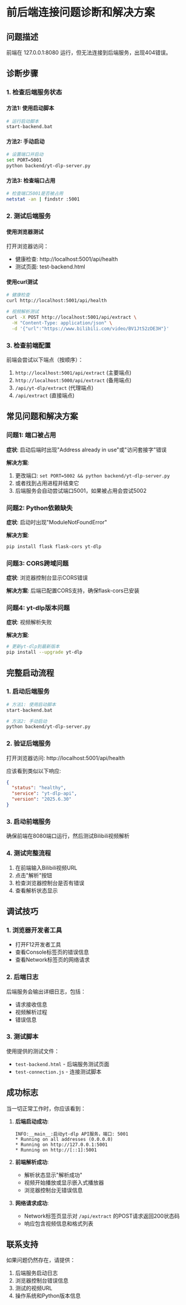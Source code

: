 # 前后端连接问题诊断和解决方案

## 问题描述
前端在 127.0.0.1:8080 运行，但无法连接到后端服务，出现404错误。

## 诊断步骤

### 1. 检查后端服务状态

#### 方法1: 使用启动脚本
```bash
# 运行启动脚本
start-backend.bat
```

#### 方法2: 手动启动
```bash
# 设置端口并启动
set PORT=5001
python backend/yt-dlp-server.py
```

#### 方法3: 检查端口占用
```bash
# 检查端口5001是否被占用
netstat -an | findstr :5001
```

### 2. 测试后端服务

#### 使用浏览器测试
打开浏览器访问：
- 健康检查: http://localhost:5001/api/health
- 测试页面: test-backend.html

#### 使用curl测试
```bash
# 健康检查
curl http://localhost:5001/api/health

# 视频解析测试
curl -X POST http://localhost:5001/api/extract \
  -H "Content-Type: application/json" \
  -d '{"url":"https://www.bilibili.com/video/BV1Jt52zDE3H"}'
```

### 3. 检查前端配置

前端会尝试以下端点（按顺序）：
1. `http://localhost:5001/api/extract` (主要端点)
2. `http://localhost:5000/api/extract` (备用端点)
3. `/api/yt-dlp/extract` (代理端点)
4. `/api/extract` (直接端点)

## 常见问题和解决方案

### 问题1: 端口被占用
**症状**: 启动后端时出现"Address already in use"或"访问套接字"错误

**解决方案**:
1. 更改端口: `set PORT=5002 && python backend/yt-dlp-server.py`
2. 或者找到占用进程并结束它
3. 后端服务会自动尝试端口5001，如果被占用会尝试5002

### 问题2: Python依赖缺失
**症状**: 启动时出现"ModuleNotFoundError"

**解决方案**:
```bash
pip install flask flask-cors yt-dlp
```

### 问题3: CORS跨域问题
**症状**: 浏览器控制台显示CORS错误

**解决方案**: 后端已配置CORS支持，确保flask-cors已安装

### 问题4: yt-dlp版本问题
**症状**: 视频解析失败

**解决方案**:
```bash
# 更新yt-dlp到最新版本
pip install --upgrade yt-dlp
```

## 完整启动流程

### 1. 启动后端服务
```bash
# 方法1: 使用启动脚本
start-backend.bat

# 方法2: 手动启动
python backend/yt-dlp-server.py
```

### 2. 验证后端服务
打开浏览器访问: http://localhost:5001/api/health

应该看到类似以下响应:
```json
{
  "status": "healthy",
  "service": "yt-dlp-api",
  "version": "2025.6.30"
}
```

### 3. 启动前端服务
确保前端在8080端口运行，然后测试Bilibili视频解析

### 4. 测试完整流程
1. 在前端输入Bilibili视频URL
2. 点击"解析"按钮
3. 检查浏览器控制台是否有错误
4. 查看解析状态显示

## 调试技巧

### 1. 浏览器开发者工具
- 打开F12开发者工具
- 查看Console标签页的错误信息
- 查看Network标签页的网络请求

### 2. 后端日志
后端服务会输出详细日志，包括：
- 请求接收信息
- 视频解析过程
- 错误信息

### 3. 测试脚本
使用提供的测试文件：
- `test-backend.html` - 后端服务测试页面
- `test-connection.js` - 连接测试脚本

## 成功标志

当一切正常工作时，你应该看到：

1. **后端启动成功**:
   ```
   INFO:__main__:启动yt-dlp API服务，端口: 5001
   * Running on all addresses (0.0.0.0)
   * Running on http://127.0.0.1:5001
   * Running on http://[::1]:5001
   ```

2. **前端解析成功**:
   - 解析状态显示"解析成功"
   - 视频开始播放或显示嵌入式播放器
   - 浏览器控制台无错误信息

3. **网络请求成功**:
   - Network标签页显示对 `/api/extract` 的POST请求返回200状态码
   - 响应包含视频信息和格式列表

## 联系支持

如果问题仍然存在，请提供：
1. 后端服务启动日志
2. 浏览器控制台错误信息
3. 测试的视频URL
4. 操作系统和Python版本信息